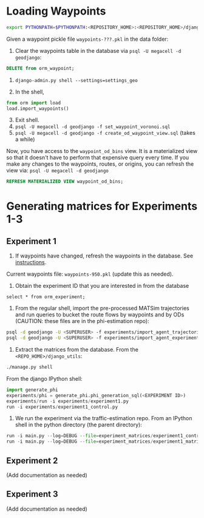 Loading Waypoints
=================
<a href="waypoints"></a>
```bash
export PYTHONPATH=$PYTHONPATH:<REPOSITORY_HOME>:<REPOSITORY_HOME>/django_utils
```
Given a waypoint pickle file `waypoints-???.pkl` in the data folder:

1. Clear the waypoints table in the database via `psql -U megacell -d geodjango`:
```sql
DELETE from orm_waypoint;
```

1. `django-admin.py shell --settings=settings_geo`

2. In the shell,
```python
from orm import load
load.import_waypoints()
```
3. Exit shell.
4. `psql -U megacell -d geodjango -f set_waypoint_voronoi.sql`
5. `psql -U megacell -d geodjango -f create_od_waypoint_view.sql` (takes a while)

Now, you have access to the `waypoint_od_bins` 
view. It is a materialized view so that it doesn't have to perform that
expensive query every time. If you make any changes to the waypoints, routes,
or origins, you can refresh the view via: `psql -U megacell -d geodjango`
```sql
REFRESH MATERIALIZED VIEW waypoint_od_bins;
```

Generating matrices for Experiments 1-3
=======================================
Experiment 1
------------
1. If waypoints have changed, refresh the waypoints in the database. See
[instructions](#waypoints).

Current waypoints file: `waypoints-950.pkl` (update this as needed).

1. Obtain the experiment ID that you are interested in from the database
```postgres
select * from orm_experiment;
```
1. From the regular shell, import the pre-processed MATSim trajectories and run
queries to bucket the route flows by waypoints and by ODs (CAUTION: these files
are in the phi-estimation repo):
```bash
psql -d geodjango -U <SUPERUSER> -f experiments/import_agent_trajectories.sql
psql -d geodjango -U <SUPERUSER> -f experiments/import_agent_experiment.sql
```
1. Extract the matrices from the database.
From the `<REPO_HOME>/django_utils`:
```bash
./manage.py shell
```
From the django IPython shell:
```python
import generate_phi
experiments/phi = generate_phi.phi_generation_sql(<EXPERIMENT ID>)
experiments/run -i experiments/experiment1.py
run -i experiments/experiment1_control.py
```
1. We run the experiment via the traffic-estimation repo. From an IPython shell
in the python directory (the parent directory):
```python
run -i main.py --log=DEBUG --file=experiment_matrices/experiment1_control_matrices.mat --solver BB
run -i main.py --log=DEBUG --file=experiment_matrices/experiment1_matrices.mat --solver BB
```

Experiment 2
------------
(Add documentation as needed)

Experiment 3
------------
(Add documentation as needed)

